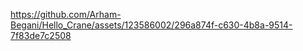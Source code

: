 

https://github.com/Arham-Begani/Hello_Crane/assets/123586002/296a874f-c630-4b8a-9514-7f83de7c2508


